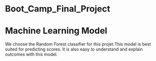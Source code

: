 # Boot_Camp_Final_Project
# Machine Learning Model
We choose the Random Forest classifier for this projet.This model is best suited for predicting scores. It is also easy to understand and explain outcomes with this model. 
